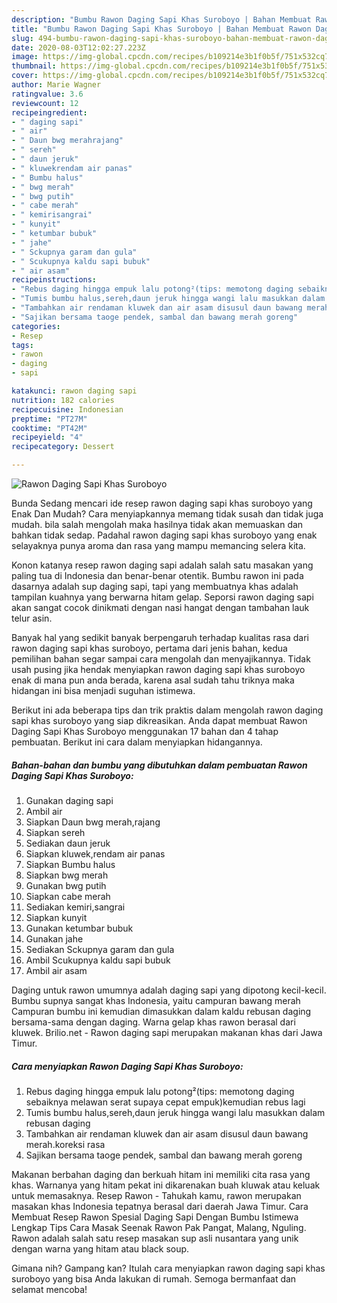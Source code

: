 ```yaml
---
description: "Bumbu Rawon Daging Sapi Khas Suroboyo | Bahan Membuat Rawon Daging Sapi Khas Suroboyo Yang Sempurna"
title: "Bumbu Rawon Daging Sapi Khas Suroboyo | Bahan Membuat Rawon Daging Sapi Khas Suroboyo Yang Sempurna"
slug: 494-bumbu-rawon-daging-sapi-khas-suroboyo-bahan-membuat-rawon-daging-sapi-khas-suroboyo-yang-sempurna
date: 2020-08-03T12:02:27.223Z
image: https://img-global.cpcdn.com/recipes/b109214e3b1f0b5f/751x532cq70/rawon-daging-sapi-khas-suroboyo-foto-resep-utama.jpg
thumbnail: https://img-global.cpcdn.com/recipes/b109214e3b1f0b5f/751x532cq70/rawon-daging-sapi-khas-suroboyo-foto-resep-utama.jpg
cover: https://img-global.cpcdn.com/recipes/b109214e3b1f0b5f/751x532cq70/rawon-daging-sapi-khas-suroboyo-foto-resep-utama.jpg
author: Marie Wagner
ratingvalue: 3.6
reviewcount: 12
recipeingredient:
- " daging sapi"
- " air"
- " Daun bwg merahrajang"
- " sereh"
- " daun jeruk"
- " kluwekrendam air panas"
- " Bumbu halus"
- " bwg merah"
- " bwg putih"
- " cabe merah"
- " kemirisangrai"
- " kunyit"
- " ketumbar bubuk"
- " jahe"
- " Sckupnya garam dan gula"
- " Scukupnya kaldu sapi bubuk"
- " air asam"
recipeinstructions:
- "Rebus daging hingga empuk lalu potong²(tips: memotong daging sebaiknya melawan serat supaya cepat empuk)kemudian rebus lagi"
- "Tumis bumbu halus,sereh,daun jeruk hingga wangi lalu masukkan dalam rebusan daging"
- "Tambahkan air rendaman kluwek dan air asam disusul daun bawang merah.koreksi rasa"
- "Sajikan bersama taoge pendek, sambal dan bawang merah goreng"
categories:
- Resep
tags:
- rawon
- daging
- sapi

katakunci: rawon daging sapi 
nutrition: 182 calories
recipecuisine: Indonesian
preptime: "PT27M"
cooktime: "PT42M"
recipeyield: "4"
recipecategory: Dessert

---
```



![Rawon Daging Sapi Khas Suroboyo](https://img-global.cpcdn.com/recipes/b109214e3b1f0b5f/751x532cq70/rawon-daging-sapi-khas-suroboyo-foto-resep-utama.jpg)

Bunda Sedang mencari ide resep rawon daging sapi khas suroboyo yang Enak Dan Mudah? Cara menyiapkannya memang tidak susah dan tidak juga mudah. bila salah mengolah maka hasilnya tidak akan memuaskan dan bahkan tidak sedap. Padahal rawon daging sapi khas suroboyo yang enak selayaknya punya aroma dan rasa yang mampu memancing selera kita.

Konon katanya resep rawon daging sapi adalah salah satu masakan yang paling tua di Indonesia dan benar-benar otentik. Bumbu rawon ini pada dasarnya adalah sup daging sapi, tapi yang membuatnya khas adalah tampilan kuahnya yang berwarna hitam gelap. Seporsi rawon daging sapi akan sangat cocok dinikmati dengan nasi hangat dengan tambahan lauk telur asin.

Banyak hal yang sedikit banyak berpengaruh terhadap kualitas rasa dari rawon daging sapi khas suroboyo, pertama dari jenis bahan, kedua pemilihan bahan segar sampai cara mengolah dan menyajikannya. Tidak usah pusing jika hendak menyiapkan rawon daging sapi khas suroboyo enak di mana pun anda berada, karena asal sudah tahu triknya maka hidangan ini bisa menjadi suguhan istimewa.


Berikut ini ada beberapa tips dan trik praktis dalam mengolah rawon daging sapi khas suroboyo yang siap dikreasikan. Anda dapat membuat Rawon Daging Sapi Khas Suroboyo menggunakan 17 bahan dan 4 tahap pembuatan. Berikut ini cara dalam menyiapkan hidangannya.

<!--inarticleads1-->

##### Bahan-bahan dan bumbu yang dibutuhkan dalam pembuatan Rawon Daging Sapi Khas Suroboyo:

1. Gunakan  daging sapi
1. Ambil  air
1. Siapkan  Daun bwg merah,rajang
1. Siapkan  sereh
1. Sediakan  daun jeruk
1. Siapkan  kluwek,rendam air panas
1. Siapkan  Bumbu halus
1. Siapkan  bwg merah
1. Gunakan  bwg putih
1. Siapkan  cabe merah
1. Sediakan  kemiri,sangrai
1. Siapkan  kunyit
1. Gunakan  ketumbar bubuk
1. Gunakan  jahe
1. Sediakan  Sckupnya garam dan gula
1. Ambil  Scukupnya kaldu sapi bubuk
1. Ambil  air asam


Daging untuk rawon umumnya adalah daging sapi yang dipotong kecil-kecil. Bumbu supnya sangat khas Indonesia, yaitu campuran bawang merah Campuran bumbu ini kemudian dimasukkan dalam kaldu rebusan daging bersama-sama dengan daging. Warna gelap khas rawon berasal dari kluwek. Brilio.net - Rawon daging sapi merupakan makanan khas dari Jawa Timur. 

<!--inarticleads2-->

##### Cara menyiapkan Rawon Daging Sapi Khas Suroboyo:

1. Rebus daging hingga empuk lalu potong²(tips: memotong daging sebaiknya melawan serat supaya cepat empuk)kemudian rebus lagi
1. Tumis bumbu halus,sereh,daun jeruk hingga wangi lalu masukkan dalam rebusan daging
1. Tambahkan air rendaman kluwek dan air asam disusul daun bawang merah.koreksi rasa
1. Sajikan bersama taoge pendek, sambal dan bawang merah goreng


Makanan berbahan daging dan berkuah hitam ini memiliki cita rasa yang khas. Warnanya yang hitam pekat ini dikarenakan buah kluwak atau keluak untuk memasaknya. Resep Rawon - Tahukah kamu, rawon merupakan masakan khas Indonesia tepatnya berasal dari daerah Jawa Timur. Cara Membuat Resep Rawon Spesial Daging Sapi Dengan Bumbu Istimewa Lengkap Tips Cara Masak Seenak Rawon Pak Pangat, Malang, Nguling. Rawon adalah salah satu resep masakan sup asli nusantara yang unik dengan warna yang hitam atau black soup. 

Gimana nih? Gampang kan? Itulah cara menyiapkan rawon daging sapi khas suroboyo yang bisa Anda lakukan di rumah. Semoga bermanfaat dan selamat mencoba!

